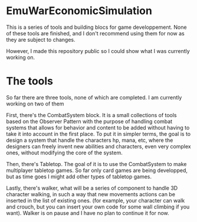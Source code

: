 # EmuWarEconomicSimulation
This is a series of tools and building blocs for game developpement. None of these tools are finished, and I don't recommend using them for now as they are subject to changes.

However, I made this repository public so I could show what I was currently working on.

# The tools

So far there are three tools, none of which are completed. I am currently working on two of them 

First, there's the CombatSystem block. It is a small collections of tools based on the Observer Pattern with the purpose of handling combat systems that allows for behavior and content to be added without having to take it into account in the first place. To put it in simpler terms, the goal is to design a system that handle the characters hp, mana, etc, where the designers can freely invent new abilities and characters, even very complex ones, without modifying the core of the system.

Then, there's Tabletop. The goal of it is to use the CombatSystem to make multiplayer tabletop games. So far only card games are being developped, but as time goes I might add other types of tabletop games.

Lastly, there's walker, what will be a series of component to handle 3D character walking, in such a way that new movements actions can be inserted in the list of existing ones. (for example, your character can walk and crouch, but you can insert your own code for some wall climbing if you want).
Walker is on pause and I have no plan to continue it for now.
